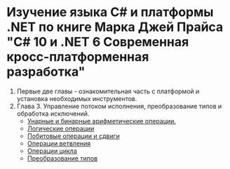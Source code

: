 # Изучение языка С# и платформы .NET по книге Марка Джей Прайса "C# 10 и .NET 6 Современная кросс-платформенная разработка"

1. Первые две главы - ознакомительная часть с платформой и установка необходимых инструментов.  
2. Глава 3. Управление потоком исполнения, преобразование типов и обработка исключений.
   - [Унарные и бинарные арифметические операции.](https://github.com/gotovchik/markjprice_cs10dotnet6/tree/master/Chapter_03/Operators)
   - [Логические операции](https://github.com/gotovchik/markjprice_cs10dotnet6/tree/chapter3/Chapter_03/BooleanOperators)
   - [Побитовые операции и сдвиги](https://github.com/gotovchik/markjprice_cs10dotnet6/tree/chapter3/Chapter_03/BitwiseAndShiftOperators)
   - [Операции ветвления](https://github.com/gotovchik/markjprice_cs10dotnet6/tree/chapter3/Chapter_03/SelectionStatements)
   - [Операции цикла](https://github.com/gotovchik/markjprice_cs10dotnet6/tree/chapter3/Chapter_03/IterationStatements)
   - [Преобразование типов](https://github.com/gotovchik/markjprice_cs10dotnet6/tree/chapter3/Chapter_03/CastingConverting)